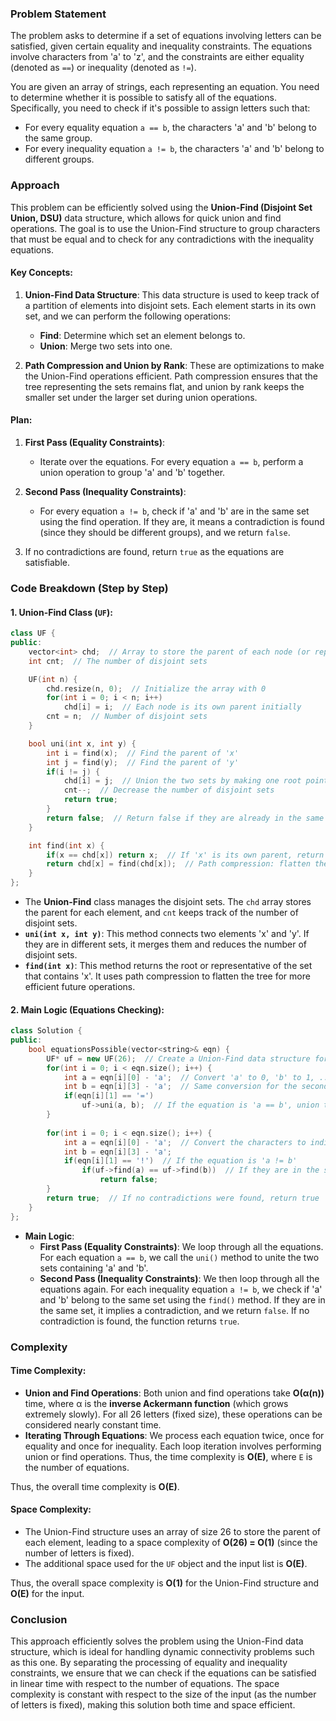 ### Problem Statement

The problem asks to determine if a set of equations involving letters can be satisfied, given certain equality and inequality constraints. The equations involve characters from 'a' to 'z', and the constraints are either equality (denoted as `==`) or inequality (denoted as `!=`). 

You are given an array of strings, each representing an equation. You need to determine whether it is possible to satisfy all of the equations. Specifically, you need to check if it's possible to assign letters such that:
- For every equality equation `a == b`, the characters 'a' and 'b' belong to the same group.
- For every inequality equation `a != b`, the characters 'a' and 'b' belong to different groups.

### Approach

This problem can be efficiently solved using the **Union-Find (Disjoint Set Union, DSU)** data structure, which allows for quick union and find operations. The goal is to use the Union-Find structure to group characters that must be equal and to check for any contradictions with the inequality equations.

#### Key Concepts:
1. **Union-Find Data Structure**: This data structure is used to keep track of a partition of elements into disjoint sets. Each element starts in its own set, and we can perform the following operations:
   - **Find**: Determine which set an element belongs to.
   - **Union**: Merge two sets into one.
   
2. **Path Compression and Union by Rank**: These are optimizations to make the Union-Find operations efficient. Path compression ensures that the tree representing the sets remains flat, and union by rank keeps the smaller set under the larger set during union operations.

#### Plan:
1. **First Pass (Equality Constraints)**:
   - Iterate over the equations. For every equation `a == b`, perform a union operation to group 'a' and 'b' together.
   
2. **Second Pass (Inequality Constraints)**:
   - For every equation `a != b`, check if 'a' and 'b' are in the same set using the find operation. If they are, it means a contradiction is found (since they should be different groups), and we return `false`.

3. If no contradictions are found, return `true` as the equations are satisfiable.

### Code Breakdown (Step by Step)

#### 1. **Union-Find Class (`UF`)**:

```cpp
class UF {
public:
    vector<int> chd;  // Array to store the parent of each node (or representative of the set)
    int cnt;  // The number of disjoint sets

    UF(int n) {
        chd.resize(n, 0);  // Initialize the array with 0
        for(int i = 0; i < n; i++)
            chd[i] = i;  // Each node is its own parent initially
        cnt = n;  // Number of disjoint sets
    }

    bool uni(int x, int y) {
        int i = find(x);  // Find the parent of 'x'
        int j = find(y);  // Find the parent of 'y'
        if(i != j) {
            chd[i] = j;  // Union the two sets by making one root point to the other
            cnt--;  // Decrease the number of disjoint sets
            return true;
        }
        return false;  // Return false if they are already in the same set
    }

    int find(int x) {
        if(x == chd[x]) return x;  // If 'x' is its own parent, return 'x'
        return chd[x] = find(chd[x]);  // Path compression: flatten the tree
    }
};
```

- The **Union-Find** class manages the disjoint sets. The `chd` array stores the parent for each element, and `cnt` keeps track of the number of disjoint sets.
- **`uni(int x, int y)`**: This method connects two elements 'x' and 'y'. If they are in different sets, it merges them and reduces the number of disjoint sets.
- **`find(int x)`**: This method returns the root or representative of the set that contains 'x'. It uses path compression to flatten the tree for more efficient future operations.

#### 2. **Main Logic (Equations Checking)**:

```cpp
class Solution {
public:
    bool equationsPossible(vector<string>& eqn) {
        UF* uf = new UF(26);  // Create a Union-Find data structure for 26 letters
        for(int i = 0; i < eqn.size(); i++) {
            int a = eqn[i][0] - 'a';  // Convert 'a' to 0, 'b' to 1, ..., 'z' to 25
            int b = eqn[i][3] - 'a';  // Same conversion for the second character
            if(eqn[i][1] == '=')
                uf->uni(a, b);  // If the equation is 'a == b', union the two sets
        }
        
        for(int i = 0; i < eqn.size(); i++) {
            int a = eqn[i][0] - 'a';  // Convert the characters to indices again
            int b = eqn[i][3] - 'a';
            if(eqn[i][1] == '!')  // If the equation is 'a != b'
                if(uf->find(a) == uf->find(b))  // If they are in the same set, return false
                    return false;
        }        
        return true;  // If no contradictions were found, return true
    }
};
```

- **Main Logic**:
  - **First Pass (Equality Constraints)**: We loop through all the equations. For each equation `a == b`, we call the `uni()` method to unite the two sets containing 'a' and 'b'.
  - **Second Pass (Inequality Constraints)**: We then loop through all the equations again. For each inequality equation `a != b`, we check if 'a' and 'b' belong to the same set using the `find()` method. If they are in the same set, it implies a contradiction, and we return `false`. If no contradiction is found, the function returns `true`.

### Complexity

#### Time Complexity:
- **Union and Find Operations**: Both union and find operations take **O(α(n))** time, where α is the **inverse Ackermann function** (which grows extremely slowly). For all 26 letters (fixed size), these operations can be considered nearly constant time.
- **Iterating Through Equations**: We process each equation twice, once for equality and once for inequality. Each loop iteration involves performing union or find operations. Thus, the time complexity is **O(E)**, where `E` is the number of equations.
  
Thus, the overall time complexity is **O(E)**.

#### Space Complexity:
- The Union-Find structure uses an array of size 26 to store the parent of each element, leading to a space complexity of **O(26) = O(1)** (since the number of letters is fixed).
- The additional space used for the `UF` object and the input list is **O(E)**.

Thus, the overall space complexity is **O(1)** for the Union-Find structure and **O(E)** for the input.

### Conclusion

This approach efficiently solves the problem using the Union-Find data structure, which is ideal for handling dynamic connectivity problems such as this one. By separating the processing of equality and inequality constraints, we ensure that we can check if the equations can be satisfied in linear time with respect to the number of equations. The space complexity is constant with respect to the size of the input (as the number of letters is fixed), making this solution both time and space efficient.